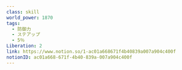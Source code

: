 ```yaml
---
class: skill
world_power: 1870
tags:
  - 防御力
  - ステアップ
  - 5％
Liberation: 2
link: https://www.notion.so/1-ac01a668671f4b40839a007a904c400f
notionID: ac01a668-671f-4b40-839a-007a904c400f
---
```

